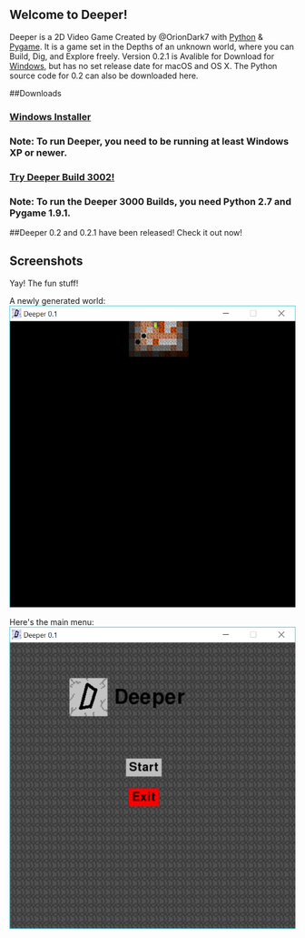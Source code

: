 ## Welcome to Deeper!
Deeper is a 2D Video Game Created by @OrionDark7 with [Python](https://python.org) & [Pygame](http://www.pygame.org). It is a game set in the Depths of an unknown world, where you can Build, Dig, and Explore freely. Version 0.2.1 is Avalible for Download for [Windows](https://oriondark7.github.io/DeeperForWindows), but has no set release date for macOS and OS X. The Python source code for 0.2 can also be downloaded here.

##Downloads
### [Windows Installer](https://github.com/OrionDark7/DeeperForWindows/zipball/master)
### Note: To run Deeper, you need to be running at least Windows XP or newer.
### [Try Deeper Build 3002!](https://github.com/OrionDark7/Deeper/zipball/build3000)
### Note: To run the Deeper 3000 Builds, you need Python 2.7 and Pygame 1.9.1.

##Deeper 0.2 and 0.2.1 have been released! Check it out now!

## Screenshots
Yay! The fun stuff!

A newly generated world:
![](https://raw.githubusercontent.com/OrionDark7/Deeper/gh-pages/images/Miners%20World.PNG)

Here's the main menu:
![](https://raw.githubusercontent.com/OrionDark7/Deeper/gh-pages/images/mainMenu.PNG)


